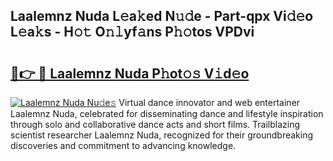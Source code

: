 ## Laalemnz Nuda L𝚎a𝚔ed N𝚞𝚍e - Part-qpx Vi𝚍𝚎o L𝚎a𝚔s - H𝚘𝚝 O𝚗𝚕yf𝚊ns P𝚑𝚘tos VPDvi

# <h2><a href="http://kf0bvu.oniu.top/?m=Laalemnz+Nuda">🔗👉 🔴 Laalemnz Nuda P𝚑ot𝚘𝚜 V𝚒d𝚎o</a></h2>

[![Laalemnz Nuda Nu𝚍e𝚜](https://i.imgur.com/0qMVB7G.gif)](http://kf0bvu.oniu.top/?m=Laalemnz+Nuda)
Virtual dance innovator and web entertainer Laalemnz Nuda, celebrated for disseminating dance and lifestyle inspiration through solo and collaborative dance acts and short films. Trailblazing scientist researcher Laalemnz Nuda, recognized for their groundbreaking discoveries and commitment to advancing knowledge.  
